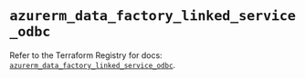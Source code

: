 # `azurerm_data_factory_linked_service_odbc`

Refer to the Terraform Registry for docs: [`azurerm_data_factory_linked_service_odbc`](https://registry.terraform.io/providers/hashicorp/azurerm/3.114.0/docs/resources/data_factory_linked_service_odbc).
